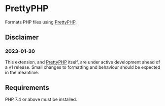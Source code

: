 # PrettyPHP

Formats PHP files using [PrettyPHP][PrettyPHP].

## Disclaimer

### 2023-01-20

This extension, and [PrettyPHP] itself, are under active development ahead of a
v1 release. Small changes to formatting and behaviour should be expected in the
meantime.

## Requirements

PHP 7.4 or above must be installed.



[PrettyPHP]: https://github.com/lkrms/pretty-php

